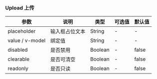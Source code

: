 ### Upload 上传

|  参数  | 说明    |  类型   |  可选值  |  默认值  |
|--------|--------|--------|--------|--------|
| placeholder | 输入框占位文本 |   String   | - | - |
| value / v-model | 绑定值 |   String   | - | - |
| disabled | 是否禁用 |   Boolean   | - | false |
| clearable | 是否可清空 |   Boolean   | - | false |
| readonly | 是否只读 |   Boolean   | - | false |
